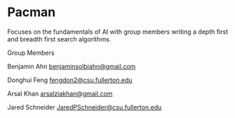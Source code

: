 # Pacman
Focuses on the fundamentals of AI with group members writing a depth first and breadth first search algorithms.

Group Members

Benjamin Ahn    benjaminsolbiahn@gmail.com

Donghui Feng    fengdon2@csu.fullerton.edu

Arsal Khan      arsalziakhan@gmail.com

Jared Schneider JaredPSchneider@csu.fullerton.edu
